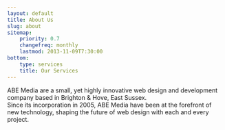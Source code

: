 ```yaml
---
layout: default
title: About Us
slug: about
sitemap:
    priority: 0.7
    changefreq: monthly
    lastmod: 2013-11-09T7:30:00
bottom:
    type: services
    title: Our Services
---
```

ABE Media are a small, yet highly innovative web design and development company based in Brighton & Hove, East Sussex.  
Since its incorporation in 2005, ABE Media have been at the forefront of new technology, shaping the future of web design with each and every project.
